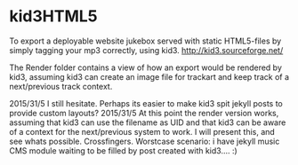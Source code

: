 # kid3HTML5
To export a deployable website jukebox served with static HTML5-files by simply tagging your mp3 correctly, using kid3. http://kid3.sourceforge.net/

The Render folder contains a view of how an export would be rendered by kid3, assuming kid3 can create an image file for trackart and keep track of a next/previous track context.

2015/31/5
I still hesitate. Perhaps its easier to make kid3 spit jekyll posts to provide custom layouts?
2015/31/5
At this point the render version works, assuming that kid3 can use the filename as UID and that kid3 can be aware of a context for the next/previous system to work.
I will present this, and see whats possible. Crossfingers. Worstcase scenario: i have jekyll music CMS module waiting to be filled by post created with kid3.... :)
